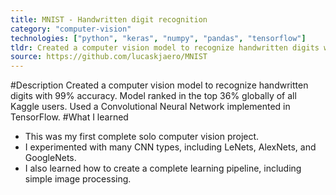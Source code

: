 ```yaml
---
title: MNIST - Handwritten digit recognition
category: "computer-vision"
technologies: ["python", "keras", "numpy", "pandas", "tensorflow"]
tldr: Created a computer vision model to recognize handwritten digits with 99% accuracy ranked in top 36% globally of all Kaggle users.
source: https://github.com/lucaskjaero/MNIST
---
```

#Description
Created a computer vision model to recognize handwritten digits with 99% accuracy. Model ranked in the top 36% globally of all Kaggle users. Used a Convolutional Neural Network implemented in TensorFlow.
#What I learned
- This was my first complete solo computer vision project.
- I experimented with many CNN types, including LeNets, AlexNets, and GoogleNets.
- I also learned how to create a complete learning pipeline, including simple image processing.
